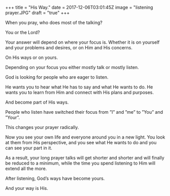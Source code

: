 +++
title = "His Way."
date = 2017-12-06T03:01:45Z
image = "listening prayer.JPG"
draft = "true"
+++

When you pray, who does most of the talking?

You or the Lord?

Your answer will depend on where your focus is. Whether it is on yourself and your problems and desires, or on Him and His concerns. 

On His ways or on yours. 

Depending on your focus you either mostly talk or mostly listen. 

God is looking for people who are eager to listen. 

He wants you to hear what He has to say and what He wants to do. He wants you to learn from Him and connect with His plans and purposes. 

And become part of His ways.

People who listen have switched their focus from ”I” and ”me” to ”You” and ”Your”. 

This changes your prayer radically. 

Now you see your own life and everyone around you in a new light. You look at them from His perspective, and you see what He wants to do and you can see your part in it.

As a result, your long prayer talks will get shorter and shorter and will finally be reduced to a minimum, while the time you spend listening to Him will extend all the more.

After listening, God’s ways have become yours.

And your way is His. 
